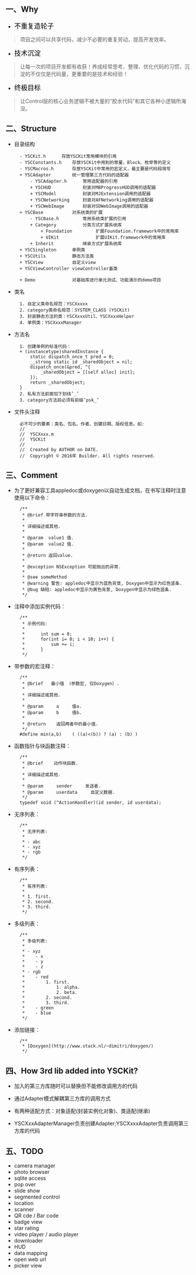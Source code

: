 ## 一、Why
* <font color=black size=4>不重复造轮子</font>

> 项目之间可以共享代码，减少不必要的重复劳动，提高开发效率。

* <font color=black size=4>技术沉淀</font>

> 让每一次的项目开发都有收获！养成经常思考、整理、优化代码的习惯，沉淀的不仅仅是代码量，更重要的是技术和经验！

* <font color=black size=4>终极目标</font>

> 让Control层的核心业务逻辑不被大量的“胶水代码”和其它各种小逻辑所淹没。
	
## 二、Structure

* 目录结构

		- YSCKit.h		存放YSCKit常用模块的引用
		- YSCConstants.h	存放YSCKit中用到的常量、Block、枚举等的定义
		- YSCMacros.h		存放YSCKit中常用的宏定义，最主要是代码段简写
		+ YSCAdapter		统一管理第三方代码的适配器
			- YSCAdapter.h      常用适配器的引用
			+ YSCHUD            封装对MBProgressHUD调用的适配器
			+ YSCModel          封装对MJExtension调用的适配器
			+ YSCNetworking     封装对AFNetworking调用的适配器
			+ YSCWebImage       封装对SDWebImage调用的适配器
		+ YSCBase			对系统类的扩展
			- YSCBase.h			常用系统类扩展的引用
			+ Category          分类方式扩展系统库
				+ Foundation         扩展Foundation.framework中的常用库
				+ UIKit              扩展UIKit.framework中的常用库
			+ Inherit           继承方式扩展系统库
		+ YSCSingleton		单例类
		+ YSCUtils			静态方法类
		+ YSCView           自定义view
		+ YSCViewController viewController基类

		+ Demo              对基础库进行单元测试、功能演示的demo项目

* 类名
		
		1. 自定义类命名规范：YSCXxxxx
		2. category类命名规范：SYSTEM_CLASS (YSCKit)
		3. 封装静态方法的类：YSCXxxxUtil、YSCXxxxHelper
		4. 单例类：YSCXxxxManager

* 方法名

		1. 创建单例的标准代码：
		+ (instancetype)sharedInstance {
			static dispatch_once_t pred = 0;
			__strong static id _sharedObject = nil;
			dispatch_once(&pred, ^{
				_sharedObject = [[self alloc] init];
			});
			return _sharedObject;
		}
		2. 私有方法前面加下划线’_’ 
		3. category方法前必须有前缀’psk_’

* 文件头注释

		必不可少的要素：类名、包名、作者、创建日期、版权信息。如:
		//
		//  YSCXxxx.m
		//  YSCKit
		//
		//  Created by AUTHOR on DATE.
		//  Copyright © 2016年 Builder. All rights reserved.
	
## 三、Comment

* 为了更好兼容工具appledoc或doxygen以自动生成文档，在书写注释时注意使用以下命令：

		/**
		 * @brief 带字符串参数的方法.
		 *
		 * 详细描述或其他.
		 * 
		 * @param  value1 值.
		 * @param  value2 值.
		 *
		 * @return 返回value.
		 *
		 * @exception NSException 可能抛出的异常.
		 * 
		 * @see someMethod
		 * @warning 警告: appledoc中显示为蓝色背景, Doxygen中显示为红色竖条.
		 * @bug 缺陷: appledoc中显示为黄色背景, Doxygen中显示为绿色竖条.
		 */ 
		 
* 注释中添加实例代码：

		/**
 		 * 示例代码:
		 *
		 *		int sum = 0;
		 * 		for(int i= 0; i < 10; i++) {
		 *          sum += i;
		 * 		}
		 */
		 
* 带参数的宏注释：

		/**
		 * @brief	最小值 （参数宏, 仅Doxygen）.
		 *			
		 * 详细描述或其他.
		 * 
		 * @param     a     值a.
		 * @param     b     值b.
		 *
		 * @return    返回两者中的最小值.
		 */
		#define min(a,b)    ( ((a)<(b)) ? (a) : (b) )
		
* 函数指针与块函数注释：

		/**
		 * @brief    动作块函数.
		 *
		 * 详细描述或其他.
		 * 
		 * @param     sender     发送者.
		 * @param     userdata     自定义数据.
		 */
		typedef void (^ActionHandler)(id sender, id userdata);

* 无序列表：

		/**
		 * 无序列表:
		 *
		 * - abc
		 * - xyz
		 * - rgb
		 */

* 有序列表：

		/**
		 * 有序列表:
		 *
		 * 1. first.
		 * 2. second.
		 * 3. third.
		 */


* 多级列表：

		/**
		 * 多级列表:
		 *
		 * - xyz
		 *    - x
		 *    - y
		 *    - z
		 * - rgb
		 *    - red
		 *        1. first.
		 *            1. alpha.
		 *            2. beta.
		 *        2. second.
		 *        3. third.
		 *    - green
		 *    - blue
		 */

* 添加链接：
	
		/**
 		 * [Doxygen](http://www.stack.nl/~dimitri/doxygen/)
 		 */
	
	
## 四、How 3rd lib added into YSCKit?

* 加入的第三方库随时可以替换但不能修改调用方的代码

* 通过Adapter模式解耦第三方库的调用方式
 
* 有两种适配方式：对象适配(封装实例化对象)、类适配(继承)
 
* YSCXxxAdapterManager负责创建Adapter;YSCXxxxAdapter负责调用第三方库的代码


## 五、TODO

* camera manager
* photo browser
* sqlite access
* pop over
* slide show
* segmented control
* location 
* scanner
* QR cde / Bar code
* badge view
* star rating
* video player / audio player
* downloader
* HUD
* data mapping
* open web url
* picker view
